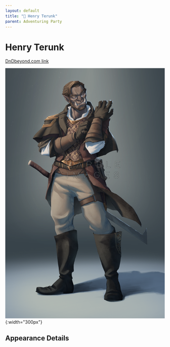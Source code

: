 ```yaml
---
layout: default
title: "🤷 Henry Terunk"
parent: Adventuring Party
---
```


# Henry Terunk

[DnDbeyond.com link](https://www.dndbeyond.com/characters/34441128)

![full_art](img/henry.png){:width="300px"}

## Appearance Details
